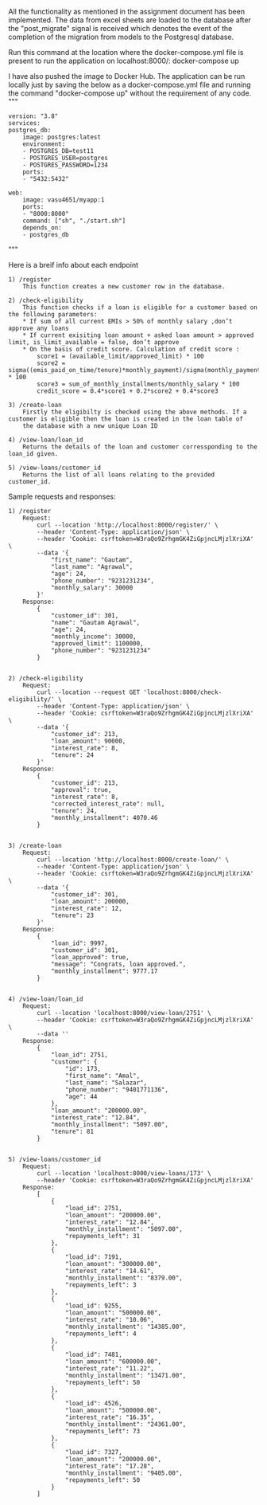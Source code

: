 All the functionality as mentioned in the assignment document has been implemented. The data from excel sheets are loaded to the database after the "post_migrate" signal is received which denotes the event of the completion of the migration from models to the Postgresql database.


Run this command at the location where the docker-compose.yml file is present to run the application on localhost:8000/:
    docker-compose up


I have also pushed the image to Docker Hub. The application can be run locally just by saving the below as a docker-compose.yml file and running the command "docker-compose up" without the requirement of any code.
"""

    version: "3.8"
    services:
    postgres_db:
        image: postgres:latest
        environment:
        - POSTGRES_DB=test11
        - POSTGRES_USER=postgres
        - POSTGRES_PASSWORD=1234
        ports:
        - "5432:5432"

    web:
        image: vasu4651/myapp:1
        ports:
        - "8000:8000"
        command: ["sh", "./start.sh"]
        depends_on:
        - postgres_db

"""




Here is a breif info about each endpoint

    1) /register
        This function creates a new customer row in the database.
    
    2) /check-eligibility
        This function checks if a loan is eligible for a customer based on the following parameters:
        * If sum of all current EMIs > 50% of monthly salary ,don’t approve any loans
        * If current exisiting loan amount + asked loan amount > approved limit, is_limit_available = false, don’t approve
        * On the basis of credit score. Calculation of credit score :
            score1 = (available_limit/approved_limit) * 100
            score2 = sigma((emis_paid_on_time/tenure)*monthly_payment)/sigma(monthly_payment)   * 100
            score3 = sum_of_monthly_installments/monthly_salary * 100
            credit_score = 0.4*score1 + 0.2*score2 + 0.4*score3

    3) /create-loan
        Firstly the eligibilty is checked using the above methods. If a customer is eligible then the loan is created in the loan table of
        the database with a new unique Loan ID

    4) /view-loan/loan_id
        Returns the details of the loan and customer corressponding to the loan_id given.
    
    5) /view-loans/customer_id
        Returns the list of all loans relating to the provided customer_id.



Sample requests and responses:

    1) /register
        Request: 
            curl --location 'http://localhost:8000/register/' \
            --header 'Content-Type: application/json' \
            --header 'Cookie: csrftoken=W3raQo9ZrhgmGK4ZiGpjncLMjzlXriXA' \
            --data '{
                "first_name": "Gautam",
                "last_name": "Agrawal",
                "age": 24,
                "phone_number": "9231231234",
                "monthly_salary": 30000
            }'
        Response:
            {
                "customer_id": 301,
                "name": "Gautam Agrawal",
                "age": 24,
                "monthly_income": 30000,
                "approved_limit": 1100000,
                "phone_number": "9231231234"
            }


    2) /check-eligibility
        Request:
            curl --location --request GET 'localhost:8000/check-eligibility/' \
            --header 'Content-Type: application/json' \
            --header 'Cookie: csrftoken=W3raQo9ZrhgmGK4ZiGpjncLMjzlXriXA' \
            --data '{
                "customer_id": 213,
                "loan_amount": 90000,
                "interest_rate": 8,
                "tenure": 24
            }'
        Response:
            {
                "customer_id": 213,
                "approval": true,
                "interest_rate": 8,
                "corrected_interest_rate": null,
                "tenure": 24,
                "monthly_installment": 4070.46
            }

    
    3) /create-loan
        Request:
            curl --location 'http://localhost:8000/create-loan/' \
            --header 'Content-Type: application/json' \
            --header 'Cookie: csrftoken=W3raQo9ZrhgmGK4ZiGpjncLMjzlXriXA' \
            --data '{
                "customer_id": 301,
                "loan_amount": 200000,
                "interest_rate": 12,
                "tenure": 23
            }'
        Response:
            {
                "loan_id": 9997,
                "customer_id": 301,
                "loan_approved": true,
                "message": "Congrats, loan approved.",
                "monthly_installment": 9777.17
            }


    4) /view-loan/loan_id
        Request:
            curl --location 'localhost:8000/view-loan/2751' \
            --header 'Cookie: csrftoken=W3raQo9ZrhgmGK4ZiGpjncLMjzlXriXA' \
            --data ''
        Response:
            {
                "loan_id": 2751,
                "customer": {
                    "id": 173,
                    "first_name": "Amal",
                    "last_name": "Salazar",
                    "phone_number": "9401771136",
                    "age": 44
                },
                "loan_amount": "200000.00",
                "interest_rate": "12.84",
                "monthly_installment": "5097.00",
                "tenure": 81
            }
        
    
    5) /view-loans/customer_id
        Request:
            curl --location 'localhost:8000/view-loans/173' \
            --header 'Cookie: csrftoken=W3raQo9ZrhgmGK4ZiGpjncLMjzlXriXA'
        Response:
            [
                {
                    "load_id": 2751,
                    "loan_amount": "200000.00",
                    "interest_rate": "12.84",
                    "monthly_installment": "5097.00",
                    "repayments_left": 31
                },
                {
                    "load_id": 7191,
                    "loan_amount": "300000.00",
                    "interest_rate": "14.61",
                    "monthly_installment": "8379.00",
                    "repayments_left": 3
                },
                {
                    "load_id": 9255,
                    "loan_amount": "500000.00",
                    "interest_rate": "10.06",
                    "monthly_installment": "14385.00",
                    "repayments_left": 4
                },
                {
                    "load_id": 7481,
                    "loan_amount": "600000.00",
                    "interest_rate": "11.22",
                    "monthly_installment": "13471.00",
                    "repayments_left": 50
                },
                {
                    "load_id": 4526,
                    "loan_amount": "500000.00",
                    "interest_rate": "16.35",
                    "monthly_installment": "24361.00",
                    "repayments_left": 73
                },
                {
                    "load_id": 7327,
                    "loan_amount": "200000.00",
                    "interest_rate": "17.28",
                    "monthly_installment": "9405.00",
                    "repayments_left": 50
                }
            ]



